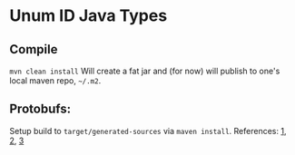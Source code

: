 # Unum ID Java Types

## Compile
`mvn clean install`
Will create a fat jar and (for now) will publish to one's local maven repo, `~/.m2`.

## Protobufs:
Setup build to `target/generated-sources` via `maven install`. References: [1](https://medium.com/@knoldus/compile-protocol-buffers-using-maven-d6f1795a3257), [2](https://developers.google.com/protocol-buffers/docs/reference/java-generated), [3](https://developers.google.com/protocol-buffers/docs/javatutorial)
